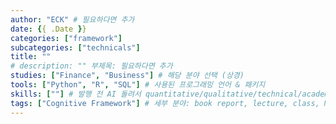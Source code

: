 ```yaml
---
author: "ECK" # 필요하다면 추가
date: {{ .Date }}
categories: ["framework"]
subcategories: ["technicals"]
title: ""
# description: "" 부제목: 필요하다면 추가
studies: ["Finance", "Business"] # 해당 분야 선택 (상경)
tools: ["Python", "R", "SQL"] # 사용된 프로그래밍 언어 & 패키지
skills: [""] # 발행 전 AI 돌려서 quantitative/qualitative/technical/academic skillset 추출하기
tags: ["Cognitive Framework"] # 세부 분야: book report, lecture, class, M&A, valuation, quantitative analysis, fundamental analysis, portfolio management, asset allocation, sales, marketing, case study
---
```

